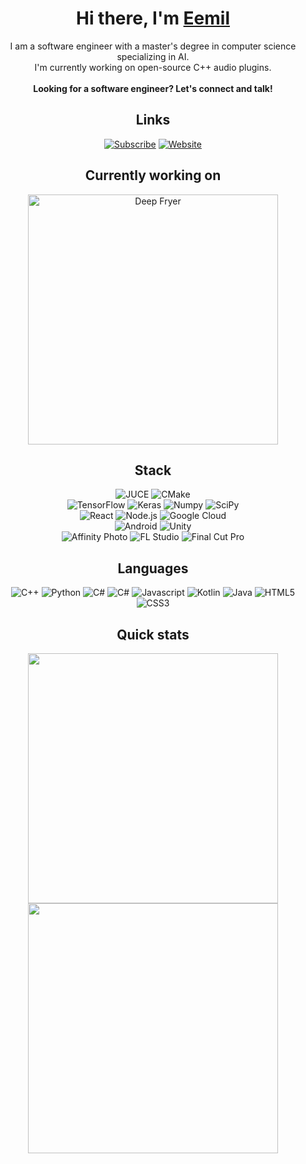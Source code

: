 <h1 align="center">Hi there, I'm <a href="https://eemilahonen.github.io/">Eemil</a></h1>


<p align="center">
  I am a software engineer with a master's degree in computer science specializing in AI.
  <br>
  I'm currently working on open-source C++ audio plugins.
  <br>
  <br>
  <b>Looking for a software engineer? Let's connect and talk!</b>
</p>


<h2 align="center">Links</h2>

<p align="center">
  <a href="https://www.youtube.com/channel/UCfgV8Gpt4ZkbvJFBpxpi7JA">
    <img src="https://img.shields.io/youtube/channel/subscribers/UCfgV8Gpt4ZkbvJFBpxpi7JA?label=subscribe&logo=youtube&logoColor=44a0f9&labelColor=151515&color=44a0f9&style=for-the-badge" alt="Subscribe" /></a>
  <a href="https://eemilahonen.github.io/">
    <img src="https://img.shields.io/website?label=eemilahonen.github.io&style=for-the-badge&url=https%3A%2F%2Feemilahonen.github.io&labelColor=151515&color=44a0f9" alt="Website" /></a>
</p>


<h2 align="center">Currently working on</h2>

<p align="center">
  <a href="https://github.com/eemilahonen/deep-fryer">
    <img width="400" align="center" src="https://github-readme-stats-eemilahonen.vercel.app/api/pin/?username=eemilahonen&repo=deep-fryer&theme=dark&border_color=44a0f9&title_color=ffffff&text_color=ffffff&icon_color=44a0f9&disable_animations=true" alt="Deep Fryer" />
</a>




<h2 align="center">Stack</h2>

<p align="center">
  <!-- DSP section -->
  <img src="https://img.shields.io/badge/JUCE-8DC63F.svg?style=for-the-badge&logo=juce&logoColor=white" alt="JUCE" />
  <img src="https://img.shields.io/badge/CMake-%23008FBA.svg?style=for-the-badge&logo=cmake&logoColor=white" alt="CMake" />
  <!-- AI section -->
  <br>
  <img src="https://img.shields.io/badge/TensorFlow-%23FF6F00.svg?style=for-the-badge&logo=TensorFlow&logoColor=white" alt="TensorFlow" />
  <img src="https://img.shields.io/badge/Keras-%23D00000.svg?style=for-the-badge&logo=Keras&logoColor=white" alt="Keras" />
  <img src="https://img.shields.io/badge/numpy-%23013243.svg?style=for-the-badge&logo=numpy&logoColor=white" alt="Numpy" />
  <img src="https://img.shields.io/badge/SciPy-%230C55A5.svg?style=for-the-badge&logo=scipy&logoColor=%white" alt="SciPy" />
  <!-- Web section -->
  <br>
  <img src="https://img.shields.io/badge/react-%2320232a.svg?style=for-the-badge&logo=react&logoColor=%2361DAFB" alt="React" />
  <img src="https://img.shields.io/badge/node.js-6DA55F?style=for-the-badge&logo=node.js&logoColor=white" alt="Node.js" />
  <img src="https://img.shields.io/badge/GoogleCloud-%234285F4.svg?style=for-the-badge&logo=google-cloud&logoColor=white" alt="Google Cloud" />
  <!-- Android and game development section -->
  <br>
  <img src="https://img.shields.io/badge/Android-3DDC84?logo=android&logoColor=white&style=for-the-badge" alt="Android" />
  <img src="https://img.shields.io/badge/unity-%23000000.svg?style=for-the-badge&logo=unity&logoColor=white" alt="Unity" />
  <!-- Media section -->
  <br>
  <img src="https://img.shields.io/badge/Affinity%20Photo-%237E4DD2.svg?style=for-the-badge&logo=affinity-photo&logoColor=white" alt="Affinity Photo" />
  <img src="https://img.shields.io/badge/FL%20Studio-FF6A2D.svg?style=for-the-badge&logoColor=white" alt="FL Studio" />
  <img src="https://img.shields.io/badge/Final%20Cut%20Pro-%23000000.svg?style=for-the-badge&logoColor=white" alt="Final Cut Pro" />
</p>


<h2 align="center">Languages</h2>

<p align="center">
  <img src="https://img.shields.io/badge/c++-%2300599C.svg?style=for-the-badge&logo=c%2B%2B&logoColor=white" alt="C++" />
  <img src="https://img.shields.io/badge/python-3670A0?style=for-the-badge&logo=python&logoColor=ffdd54" alt="Python" />
  <img src="https://img.shields.io/badge/c%23-%23239120.svg?style=for-the-badge&logo=csharp&logoColor=white" alt="C#" />
  <img src="https://img.shields.io/badge/c%23-%23239120.svg?style=for-the-badge&logo=csharp&logoColor=white" alt="C#" />
  <img src="https://img.shields.io/badge/javascript-%23323330.svg?style=for-the-badge&logo=javascript&logoColor=%23F7DF1E" alt="Javascript" />
  <img src="https://img.shields.io/badge/kotlin-%237F52FF.svg?style=for-the-badge&logo=kotlin&logoColor=white" alt="Kotlin" />
  <img src="https://img.shields.io/badge/java-%23ED8B00.svg?style=for-the-badge&logo=openjdk&logoColor=white" alt="Java" />
  <img src="https://img.shields.io/badge/html5-%23E34F26.svg?style=for-the-badge&logo=html5&logoColor=white" alt="HTML5" />
  <img src="https://img.shields.io/badge/css3-%231572B6.svg?style=for-the-badge&logo=css3&logoColor=white" alt="CSS3" />
</p>


<h2 align="center">Quick stats</h2>

<p align="center">
  <img src="https://github-readme-stats-eemilahonen.vercel.app/api?username=eemilahonen&show_icons=true&theme=dark&hide_border=true&title_color=44a0f9&icon_color=44a0f9&ring_color=44a0f9&text_color=ffffff&hide=contribs,prs&disable_animations=true"" width="400" />
  <br>
  <img src="https://github-readme-streak-stats.herokuapp.com?user=eemilahonen&theme=dark&hide_border=true&ring=44a0f9&fire=44a0f9&currStreakLabel=44a0f9&disable_animations=true" width="400" />
</p>